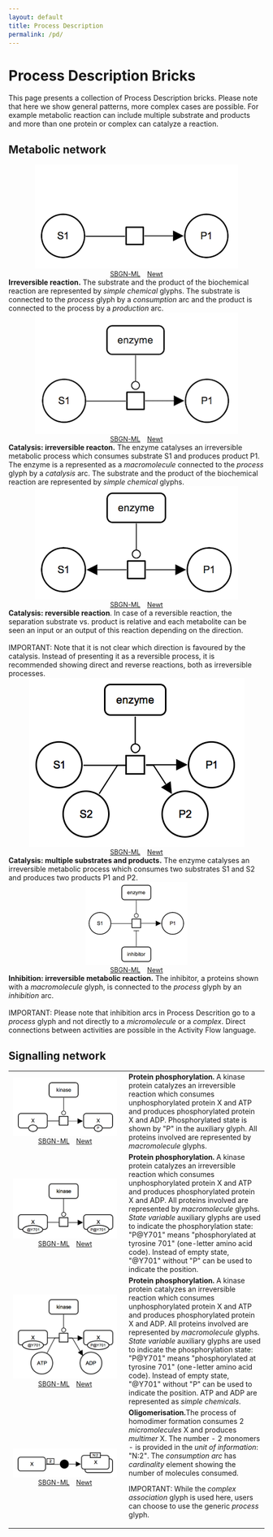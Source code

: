 ```yaml
---
layout: default
title: Process Description
permalink: /pd/
---
```


# Process Description Bricks

This page presents a collection of Process Description bricks. Please note that here we show general patterns, more complex cases are possible. For example metabolic reaction can include multiple substrate and products and more than one protein or complex can catalyze a reaction.  

## Metabolic network

<div class="parent">
    <div class="img" style="font-size:90%; text-align:center;"><img src="../bricks/reaction/Reaction-PD01.01-IRR.png" /><br /><a href="/bricks/reaction/Reaction-PD01.01-IRR.sbgn">SBGN-ML</a> &ensp; <a href="http://web.newteditor.org/?URL=http://sbgnbricks.github.io/bricks/reaction/Reaction-PD01.01-IRR.sbgn" target="_blank">Newt</a></div>
    <div class="text"><strong>Irreversible reaction.</strong> The substrate and the product of the biochemical reaction are represented by <i>simple chemical</i> glyphs. The substrate is connected to the <i>process</i> glyph by a <i>consumption</i> arc and the product is connected to the process by a <i>production</i> arc.</div>
</div>

<div class="parent">
    <div class="img" style="font-size:90%; text-align:center;"><img src="../bricks/catalysis/Catalysis-PD01.01-IRR-1x1.png" /><br /><a href="/bricks/catalysis/Catalysis-PD01.01-IRR-1x1.sbgn">SBGN-ML</a> &ensp; <a href="http://web.newteditor.org/?URL=http://sbgnbricks.github.io/bricks/catalysis/Catalysis-PD01.01-IRR-1x1.sbgn" target="_blank">Newt</a></div>
    <div class="text"><strong>Catalysis: irreversible reacton.</strong> The enzyme catalyses an irreversible metabolic process which consumes substrate S1 and produces product P1. The enzyme is a represented as a <i>macromolecule</i> connected to the <i>process</i> glyph by a <i>catalysis</i> arc. The substrate and the product of the biochemical reaction are represented by <i>simple chemical</i> glyphs.</div>
</div>

<div class="parent">
    <div class="img" style="font-size:90%; text-align:center;"><img src="../bricks/catalysis/Catalysis-PD02.01-REV-1x1.png" /><br /><a href="/bricks/catalysis/Catalysis-PD02.01-REV-1x1.sbgn">SBGN-ML</a> &ensp; <a href="http://web.newteditor.org/?URL=http://sbgnbricks.github.io/bricks/catalysis/Catalysis-PD02.01-REV-1x1.sbgn" target="_blank">Newt</a></div>
    <div class="text"><strong>Catalysis: reversible reaction</strong>. In case of a reversible reaction, the separation substrate vs. product is relative and each metabolite can be seen an input or an output of this reaction depending on the direction.<br /><br />
        IMPORTANT: Note that it is not clear which direction is favoured by the catalysis. Instead of presenting it as a reversible process, it is recommended showing direct and reverse reactions, both as irreversible processes.</div>
</div>

<div class="parent">
    <div class="img" style="font-size:90%; text-align:center;"><img src="../bricks/catalysis/Catalysis-PD01.02-IRR-2x2.png" /><br /><a href="/bricks/catalysis/Catalysis-PD01.02-IRR-2x2.sbgn">SBGN-ML</a> &ensp; <a href="http://web.newteditor.org/?URL=http://sbgnbricks.github.io/bricks/catalysis/Catalysis-PD01.02-IRR-2x2.sbgn" target="_blank">Newt</a></div>
    <div class="text"><strong>Catalysis: multiple substrates and products.</strong> The enzyme catalyses an irreversible metabolic process which consumes two substrates S1 and S2 and produces two products P1 and P2.</div>
</div>

<div class="parent">
    <div class="img" style="font-size:90%; text-align:center;"><img src="../bricks/inhibition/Inhibition-PD01.02.png" width="200"/><br /><a href="/bricks/inhibition/Inhibition-PD01.02.sbgn">SBGN-ML</a> &ensp; <a href="http://web.newteditor.org/?URL=http://sbgnbricks.github.io/bricks/inhibition/Inhibition-PD01.02.sbgn" target="_blank">Newt</a></div>
    <div class="text"><strong>Inhibition: irreversible metabolic reaction.</strong> The inhibitor, a proteins shown with a <i>macromolecule</i> glyph, is connected to the <i>process</i> glyph by an <i>inhibition</i> arc.<br /><br />
      IMPORTANT: Please note that inhibition arcs in Process Descrition go to a <i>process</i> glyph and not directly to a <i>micromolecule</i> or a <i>complex</i>. Direct connections between activities are possible in the Activity Flow language.</div>
</div>

## Signalling network

<table>
    <tr>
    <td style="width:210px; text-align:center; font-size:90%;"><img src="../bricks/proteinphosphorylation/ProteinPhosphorylation-PD01.01.png" width="205"/><br /><a href="/bricks/proteinphosphorylation/ProteinPhosphorylation-PD01.01.sbgn">SBGN-ML</a> &ensp; <a href="http://web.newteditor.org/?URL=http://sbgnbricks.github.io/bricks/proteinphosphorylation/ProteinPhosphorylation-PD01.01.sbgn" target="_blank">Newt</a></td>
    <td style="vertical-align: middle; padding-left: 1em;"><strong>Protein phosphorylation.</strong> A kinase protein catalyzes an irreversible reaction which consumes unphosphorylated protein X and ATP and produces phosphorylated protein X and ADP. Phosphorylated state is shown by "P" in the auxiliary glyph. All proteins involved are represented by <i>macromolecule</i> glyphs.</td>
    </tr>
    <tr>
    <td style="width:210px; text-align:center; font-size:90%;"><img src="../bricks/proteinphosphorylation/ProteinPhosphorylation-PD01.02-Y.png" width="205"/><br /><a href="/bricks/proteinphosphorylation/ProteinPhosphorylation-PD01.02-Y.sbgn">SBGN-ML</a> &ensp; <a href="http://web.newteditor.org/?URL=http://sbgnbricks.github.io/bricks/proteinphosphorylation/ProteinPhosphorylation-PD01.02-Y.sbgn" target="_blank">Newt</a></td>
    <td style="vertical-align: middle; padding-left: 1em;"><strong>Protein phosphorylation.</strong> A kinase protein catalyzes an irreversible reaction which consumes unphosphorylated protein X and ATP and produces phosphorylated protein X and ADP. All proteins involved are represented by <i>macromolecule</i> glyphs. <i>State variable</i> auxiliary glyphs are used to indicate the phosphorylation state: "P@Y701" means "phosphorylated at tyrosine 701" (one-letter amino acid code). Instead of empty state, "@Y701" without "P" can be used to indicate the position.</td>
    </tr>
    <tr>
    <td style="width:210px; text-align:center; font-size:90%;"><img src="../bricks/proteinphosphorylation/ProteinPhosphorylation-PD01.03-2x2.png" width="205"/><br /><a href="/bricks/proteinphosphorylation/ProteinPhosphorylation-PD01.03-2x2.sbgn">SBGN-ML</a> &ensp; <a href="http://web.newteditor.org/?URL=http://sbgnbricks.github.io/bricks/proteinphosphorylation/ProteinPhosphorylation-PD01.03-2x2.sbgn" target="_blank">Newt</a></td>
    <td style="vertical-align: middle; padding-left: 1em;"><strong>Protein phosphorylation.</strong> A kinase protein catalyzes an irreversible reaction which consumes unphosphorylated protein X and ATP and produces phosphorylated protein X and ADP. All proteins involved are represented by <i>macromolecule</i> glyphs. <i>State variable</i> auxiliary glyphs are used to indicate the phosphorylation state: "P@Y701" means "phosphorylated at tyrosine 701" (one-letter amino acid code). Instead of empty state, "@Y701" without "P" can be used to indicate the position. ATP and ADP are represented as <i>simple chemicals</i>.</td>
    </tr>
    <tr>
    <td style="width:210px; text-align:center; vertical-align: middle; font-size:90%;"><img src="../bricks/oligomerisation/Homodimerisation-PD01.AA.png" width="205"/><br /><a href="/bricks/oligomerisation/Homodimerisation-PD01.AA.sbgn">SBGN-ML</a> &ensp; <a href="http://web.newteditor.org/?URL=http://sbgnbricks.github.io/bricks/oligomerisation/Homodimerisation-PD01.AA.sbgn" target="_blank">Newt</a></td>
    <td style="vertical-align: middle; padding-left: 1em;"><strong>Oligomerisation.</strong>The process of homodimer formation consumes 2 <i>micromolecules</i> X and produces <i>multimer</i> X. The number - 2 monomers - is provided in the <i>unit of information</i>: "N:2". The <i>consumption arc</i> has <i>cardinality</i> element showing the number of molecules consumed.<br />
        <p>IMPORTANT: While the <i>complex association</i> glyph is used here, users can choose to use the generic <i>process</i> glyph.</p></td>
    </tr>
</table>




